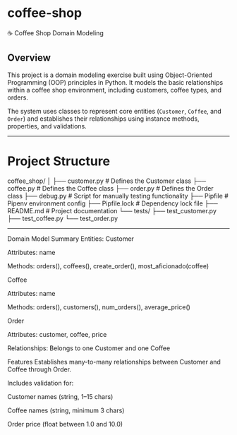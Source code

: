 # coffee-shop

 ☕ Coffee Shop Domain Modeling

## Overview

This project is a domain modeling exercise built using Object-Oriented Programming (OOP) principles in Python. It models the basic relationships within a coffee shop environment, including customers, coffee types, and orders.

The system uses classes to represent core entities (`Customer`, `Coffee`, and `Order`) and establishes their relationships using instance methods, properties, and validations.

---

# Project Structure

coffee_shop/
│
├── customer.py # Defines the Customer class
├── coffee.py # Defines the Coffee class
├── order.py # Defines the Order class
├── debug.py # Script for manually testing functionality
├── Pipfile # Pipenv environment config
├── Pipfile.lock # Dependency lock file
├── README.md # Project documentation
└── tests/
├── test_customer.py
├── test_coffee.py
└── test_order.py



---


Domain Model Summary
Entities:
Customer

Attributes: name

Methods: orders(), coffees(), create_order(), most_aficionado(coffee)

Coffee

Attributes: name

Methods: orders(), customers(), num_orders(), average_price()

Order

Attributes: customer, coffee, price

Relationships: Belongs to one Customer and one Coffee

Features
Establishes many-to-many relationships between Customer and Coffee through Order.

Includes validation for:

Customer names (string, 1–15 chars)

Coffee names (string, minimum 3 chars)

Order price (float between 1.0 and 10.0)














